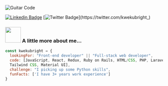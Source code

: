 <!--
**kwekubright/kwekubright** is a ✨ _special_ ✨ repository because its `README.md` (this file) appears on your GitHub profile.

Here are some ideas to get you started:

- 🔭 I’m currently working on ...
- 🌱 I’m currently learning ...
- 👯 I’m looking to collaborate on ...
- 🤔 I’m looking for help with ...
- 💬 Ask me about ...
- 📫 How to reach me: ...
- 😄 Pronouns: ...
- ⚡ Fun fact: ...
-->


![Guitar   Code](https://user-images.githubusercontent.com/5249414/171852967-b293f1ac-8e34-4d1f-87fb-e8b5fb612bed.png)

[![Linkedin Badge](https://img.shields.io/badge/-Kweku%20Bright-blue?style=flat-square&logo=Linkedin&logoColor=white&link=https://www.linkedin.com/in/kwekubright/)](https://www.linkedin.com/in/kwekubright/)
[![Twitter Badge](https://img.shields.io/badge/-@kwekubright_-1ca0f1?style=flat-square&labelColor=1ca0f1&logo=twitter&logoColor=white&link=https://twitter.com/kwekubright_)](https://twitter.com/kwekubright_)

### <img src="https://media.giphy.com/media/kbVuid1Ak3uEHJUMVO/giphy.gif" width="50"> A little more about me...  

```javascript
const kwekubright = {
  lookingFor: "Front-end developer" || "Full-stack web developer",
  code: [JavaScript, React, Redux, Ruby on Rails, HTML/CSS, PHP, Laravel, Semantic UI, Bootstrap, 
  Tailwind CSS, Material UI],
  challenge: "I picking up some Python skills",
  funFacts: ['I have 3+ years work experience']
}
```
